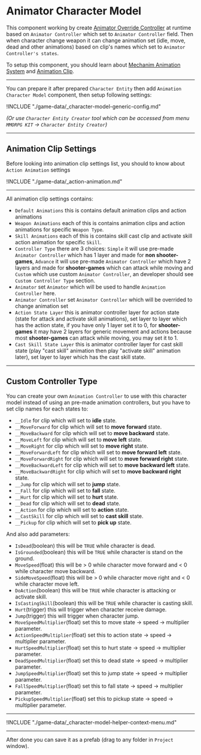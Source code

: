 # Animator Character Model

This component working by create [Animator Override Controller](https://docs.unity3d.com/Manual/AnimatorOverrideController.html) at runtime based on `Animator Controller` which set to `Animator Controller` field. Then when character change weapon it can change animation set (idle, move, dead and other animations) based on clip's names which set to `Animator Controller's states`.

To setup this component, you should learn about [Mechanim Animation System](https://docs.unity3d.com/Manual/AnimationOverview.html) and [Animation Clip](https://docs.unity3d.com/Manual/AnimationClips.html).

* * *

You can prepare it after prepared `Character Entity` then add `Animation Character Model` component, then setup following settings:

!INCLUDE "./game-data/_character-model-generic-config.md"

*(Or use `Character Entity Creator` tool which can be accessed from menu `MMORPG KIT` -> `Character Entity Creator`)*

* * *

## Animation Clip Settings

Before looking into animation clip settings list, you should to know about `Action Animation` settings

!INCLUDE "./game-data/_action-animation.md"

* * *

All animation clip settings contains:

*   `Default Animations` this is contains default animation clips and action animations
*   `Weapon Animations` each of this is contains animation clips and action animations for specific `Weapon Type`.
*   `Skill Animations` each of this is contains skill cast clip and activate skill action animation for specific `Skill`.
*   `Controller Type` there are 3 choices: `Simple` it will use pre-made `Animator Controller` which has 1 layer and made for **non shooter-games**, `Advance` it will use pre-made `Animator Controller` which have 2 layers and made for **shooter-games** which can attack while moving and `Custom` which use custom `Animator Controller`, an developer should see `Custom Controller Type` section.
*   `Animator` set `Animator` which will be used to handle `Animation Controller` here.
*   `Animator Controller` set `Animator Controller` which will be overrided to change animation set
*   `Action State Layer` this is animator controller layer for action state (state for attack and activate skill animations), set layer to layer which has the action state, if you have only 1 layer set it to 0, for **shooter-games** it may have 2 layers for generic movement and actions because most **shooter-games** can attack while moving, you may set it to 1.
*   `Cast Skill State Layer` this is animator controller layer for cast skill state (play "cast skill" animation then play "activate skill" animation later), set layer to layer which has the cast skill state.

* * *

## Custom Controller Type

You can create your own `Animation Controller` to use with this character model instead of using an pre-made animation controllers, but you have to set clip names for each states to:

*   `__Idle` for clip which will set to **idle** state.
*   `__MoveForward` for clip which will set to **move forward** state.
*   `__MoveBackward` for clip which will set to **move backward** state.
*   `__MoveLeft` for clip which will set to **move left** state.
*   `__MoveRight` for clip which will set to **move right** state.
*   `__MoveForwardLeft` for clip which will set to **move forward left** state.
*   `__MoveForwardRight` for clip which will set to **move forward right** state.
*   `__MoveBackwardLeft` for clip which will set to **move backward left** state.
*   `__MoveBackwardRight` for clip which will set to **move backward right** state.
*   `__Jump` for clip which will set to **jump** state.
*   `__Fall` for clip which will set to **fall** state.
*   `__Hurt` for clip which will set to **hurt** state.
*   `__Dead` for clip which will set to **dead** state.
*   `__Action` for clip which will set to **action** state.
*   `__CastSkill` for clip which will set to **cast skill** state.
*   `__Pickup` for clip which will set to **pick up** state.

And also add parameters:

*   `IsDead`(boolean) this will be `TRUE` while character is dead.
*   `IsGrounded`(boolean) this will be `TRUE` while character is stand on the ground.
*   `MoveSpeed`(float) this will be > 0 while character move forward and < 0 while character move backward.
*   `SideMoveSpeed`(float) this will be > 0 while character move right and < 0 while character move left.
*   `DoAction`(boolean) this will be `TRUE` while character is attacking or activate skill.
*   `IsCastingSkill`(boolean) this will be `TRUE` while character is casting skill.
*   `Hurt`(trigger) this will trigger when character receive damage.
*   `Jump`(trigger) this will trigger when character jump.
*   `MoveSpeedMultiplier`(float) set this to move state -> speed -> multiplier parameter.
*   `ActionSpeedMultiplier`(float) set this to action state -> speed -> multiplier parameter.
*   `HurtSpeedMultiplier`(float) set this to hurt state -> speed -> multiplier parameter.
*   `DeadSpeedMultiplier`(float) set this to dead state -> speed -> multiplier parameter.
*   `JumpSpeedMultiplier`(float) set this to jump state -> speed -> multiplier parameter.
*   `FallSpeedMultiplier`(float) set this to fall state -> speed -> multiplier parameter.
*   `PickupSpeedMultiplier`(float) set this to pickup state -> speed -> multiplier parameter.

* * *

!INCLUDE "./game-data/_character-model-helper-context-menu.md"

* * *

After done you can save it as a prefab (drag to any folder in `Project` window).